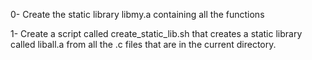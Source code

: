 0- Create the static library libmy.a containing all the functions

1- Create a script called create_static_lib.sh that creates a static library called liball.a from all the .c files that are in the current directory.
